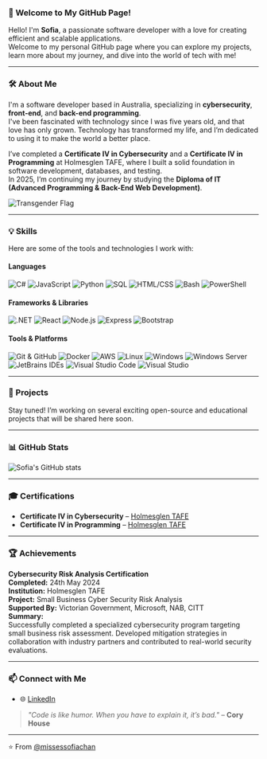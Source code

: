 ### 👋 Welcome to My GitHub Page!

Hello! I'm **Sofia**, a passionate software developer with a love for creating efficient and scalable applications.  
Welcome to my personal GitHub page where you can explore my projects, learn more about my journey, and dive into the world of tech with me!

---

### 🛠️ About Me

I'm a software developer based in Australia, specializing in **cybersecurity**, **front-end**, and **back-end programming**.  
I've been fascinated with technology since I was five years old, and that love has only grown. Technology has transformed my life, and I’m dedicated to using it to make the world a better place.

I’ve completed a **Certificate IV in Cybersecurity** and a **Certificate IV in Programming** at Holmesglen TAFE, where I built a solid foundation in software development, databases, and testing.  
In 2025, I’m continuing my journey by studying the **Diploma of IT (Advanced Programming & Back-End Web Development)**.

![Transgender Flag](https://emojipedia-us.s3.amazonaws.com/source/skype/289/transgender-flag_1f3f3-fe0f-200d-26a7-fe0f.png)

---

### 💡 Skills

Here are some of the tools and technologies I work with:

#### **Languages**
![C#](https://img.shields.io/badge/-C%23-blue?style=for-the-badge&logo=c-sharp)
![JavaScript](https://img.shields.io/badge/-JavaScript-lightblue?style=for-the-badge&logo=javascript)
![Python](https://img.shields.io/badge/-Python-yellow?style=for-the-badge&logo=python)
![SQL](https://img.shields.io/badge/-SQL-orange?style=for-the-badge&logo=sql)
![HTML/CSS](https://img.shields.io/badge/-HTML%2FCSS-red?style=for-the-badge&logo=html5)
![Bash](https://img.shields.io/badge/-Bash-green?style=for-the-badge&logo=gnu-bash)
![PowerShell](https://img.shields.io/badge/-PowerShell-blue?style=for-the-badge&logo=powershell)

#### **Frameworks & Libraries**
![.NET](https://img.shields.io/badge/-.NET-blue?style=for-the-badge&logo=.net)
![React](https://img.shields.io/badge/-React-blue?style=for-the-badge&logo=react)
![Node.js](https://img.shields.io/badge/-Node.js-green?style=for-the-badge&logo=node.js)
![Express](https://img.shields.io/badge/-Express-lightblue?style=for-the-badge&logo=express)
![Bootstrap](https://img.shields.io/badge/-Bootstrap-purple?style=for-the-badge&logo=bootstrap)

#### **Tools & Platforms**
![Git & GitHub](https://img.shields.io/badge/-Git%20%26%20GitHub-black?style=for-the-badge&logo=git)
![Docker](https://img.shields.io/badge/-Docker-blue?style=for-the-badge&logo=docker)
![AWS](https://img.shields.io/badge/-AWS-orange?style=for-the-badge&logo=amazon)
![Linux](https://img.shields.io/badge/-Linux-lightblue?style=for-the-badge&logo=linux)
![Windows](https://img.shields.io/badge/-Windows-blue?style=for-the-badge&logo=windows)
![Windows Server](https://img.shields.io/badge/-Windows%20Server-blue?style=for-the-badge&logo=windows)
![JetBrains IDEs](https://img.shields.io/badge/-JetBrains%20IDEs-blue?style=for-the-badge&logo=jetbrains)
![Visual Studio Code](https://img.shields.io/badge/-Visual%20Studio%20Code-blue?style=for-the-badge&logo=visual-studio-code)
![Visual Studio](https://img.shields.io/badge/-Visual%20Studio-blue?style=for-the-badge&logo=visual-studio)

---

### 📂 Projects

Stay tuned! I’m working on several exciting open-source and educational projects that will be shared here soon.

---

### 📊 GitHub Stats

![Sofia's GitHub stats](https://github-readme-stats.vercel.app/api?username=missessofiachan&show_icons=true&theme=radical)

---

### 🎓 Certifications

- **Certificate IV in Cybersecurity** – [Holmesglen TAFE](https://www.holmesglen.edu.au/)
- **Certificate IV in Programming** – [Holmesglen TAFE](https://www.holmesglen.edu.au/)

---

### 🏆 Achievements

**Cybersecurity Risk Analysis Certification**  
**Completed:** 24th May 2024  
**Institution:** Holmesglen TAFE  
**Project:** Small Business Cyber Security Risk Analysis  
**Supported By:** Victorian Government, Microsoft, NAB, CITT  
**Summary:**  
Successfully completed a specialized cybersecurity program targeting small business risk assessment. Developed mitigation strategies in collaboration with industry partners and contributed to real-world security evaluations.

---

### 📫 Connect with Me

- 🌐 [LinkedIn](https://www.linkedin.com/in/sofia-mironenko-5ba958255/)

> *"Code is like humor. When you have to explain it, it’s bad."* – **Cory House**

---

⭐️ From [@missessofiachan](https://github.com/missessofiachan)

